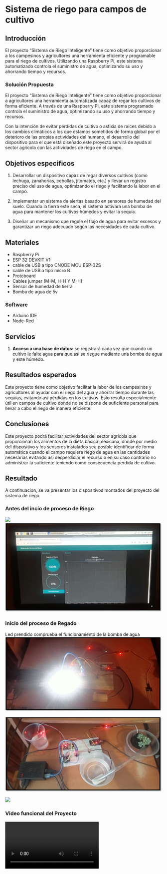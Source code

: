 # Sistema de riego para campos de cultivo


## Introducción

El proyecto “Sistema de Riego Inteligente” tiene como objetivo proporcionar a los campesinos y agricultores una herramienta eficiente y programable para el riego de cultivos. Utilizando una Raspberry Pi, este sistema automatizado controla el suministro de agua, optimizando su uso y ahorrando tiempo y recursos.

### Solución Propuesta 
El proyecto “Sistema de Riego Inteligente” tiene como objetivo proporcionar a agricultores una herramienta automatizada capaz de regar los cultivos de forma eficiente. A través de una Raspberry Pi, este sistema programado controla el suministro de agua, optimizando su uso y ahorrando tiempo y recursos.

Con la intención de evitar pérdidas de cultivo o asfixia de raíces debido a los cambios climáticos a los que estamos sometidos de forma global por el deterioro de las propias actividades del humano, el desarrollo del dispositivo para el que está diseñado este proyecto servirá de ayuda al sector agrícola con las actividades de riego en el campo.

## Objetivos especificos 

1. Desarrollar un dispositivo capaz de regar diversos cultivos (como lechuga, zanahorias, cebollas, jitomates, etc.) y llevar un registro preciso del uso de agua, optimizando el riego y facilitando la labor en el campo.

2. Implementar un sistema de alertas basado en sensores de humedad del suelo. Cuando la tierra esté seca, el sistema activará una bomba de agua para mantener los cultivos húmedos y evitar la sequía.

3. Diseñar un mecanismo que regule el flujo de agua para evitar excesos y garantizar un riego adecuado según las necesidades de cada cultivo.


## Materiales

- Raspberry Pi
- ESP 32 DEVKIT V1
-  cable de USB a tipo CNODE MCU ESP-32S
-  cable de USB a tipo micro B
-  Protoboard
-  Cables jumper (M-M, H-H Y M-H)
- Sensor de humedad de tierra
- Bomba de agua de 5v


### Software

-  Arduino IDE
-  Node-Red


## Servicios
1.  **Acceso a una base de datos:** se registrará cada vez que cuando un cultivo le falte agua para que así se riegue mediante una bomba de agua y este húmedo.


## Resultados esperados
Este proyecto tiene como objetivo facilitar la labor de los campesinos y agricultores al ayudar con el riego del agua y ahorrar tiempo durante las sequías, evitando así pérdidas en los cultivos. Esto resulta especialmente útil en campos de cultivo donde no se dispone de suficiente personal para llevar a cabo el riego de manera eficiente.


## Conclusiones
Este proyecto podrá facilitar actividades del sector agrícola que proporcionan los alimentos de la dieta básica mexicana, donde por medio del dispositivo y los sensores instalados sea posible identificar de forma automática cuando el campo requiera riego de agua en las cantidades necesarias evitando así desperdiciar el recurso o en su caso contrario no administrar la suficiente teniendo como consecuencia perdida de cultivo. 

## Resultado 
A continuacion, se va presentar los dispositivos montados del proyecto del sistema de riego 

### Antes del incio de proceso de Riego
![](https://github.com/Miguelcelaya97/Sistema_de_riego_inteligente_para_los_campos_de_cultivo/blob/main/imagenes/antes/estadoinicialProyecto.png)
![](https://github.com/Miguelcelaya97/Sistema_de_riego_inteligente_para_los_campos_de_cultivo/blob/main/imagenes/antes/monitoreo.png)

### inicio del proceso de Regado
Led prendido comprueba el funcionamiento de la bomba de agua
![](https://github.com/Miguelcelaya97/Sistema_de_riego_inteligente_para_los_campos_de_cultivo/blob/main/imagenes/antes/estadoinicial.png)


![](https://github.com/Miguelcelaya97/Sistema_de_riego_inteligente_para_los_campos_de_cultivo/blob/main/imagenes/despues/suministroAgua.png)

![](https://github.com/Miguelcelaya97/Sistema_de_riego_inteligente_para_los_campos_de_cultivo/blob/main/imagenes/despues/monitoreo.png)

### Video funcional del Proyecto
![](https://github.com/Miguelcelaya97/Sistema_de_riego_inteligente_para_los_campos_de_cultivo/blob/main/Video/funcionamiento.mp4)
